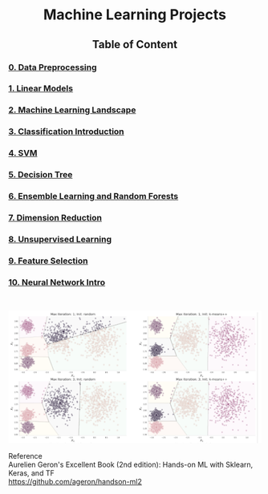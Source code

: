 <div align="center"><h1> Machine Learning Projects</h1></div>

<div align="center"><h2>Table of Content</h2></div>
<h3> <a href="/notebook/Data_Preprocessing.ipynb"> 0. Data Preprocessing </a> </h3>
<h3> <a href="/notebook/Linear_Models.ipynb"> 1. Linear Models </a> </h3>
<h3> <a href="/notebook/The_Machine_Learning_Landscape.ipynb"> 2. Machine Learning Landscape </a>  </h3>
<h3> <a href="/notebook/Classification_Intro.ipynb"> 3. Classification Introduction </a> </h3>
<h3> <a href="/notebook/SVM.ipynb"> 4. SVM </a>  </h3>
<h3> <a href="/notebook/DecisionTree.ipynb"> 5. Decision Tree </a>  </h3>
<h3> <a href="/notebook/EnsembleLearning_and_RandomForests.ipynb"> 6. Ensemble Learning and Random Forests </a> </h3>
<h3> <a href="/notebook/Dimension_Reduction.ipynb"> 7. Dimension Reduction </a>  </h3>
<h3> <a href="/notebook/Unsupervised_Learning.ipynb"> 8. Unsupervised Learning </a> </h3> 
<h3> <a href="/notebook/Feature_Selection.ipynb"> 9. Feature Selection </a> </h3>
<h3> <a href="/notebook/Neural_network_intro.ipynb"> 10. Neural Network Intro </a> </h3> 


<br/>

![Machine Learning](/clustering.PNG)

Reference <br/>
Aurelien Geron's Excellent Book (2nd edition): Hands-on ML with Sklearn, Keras, and TF <br/>
https://github.com/ageron/handson-ml2

